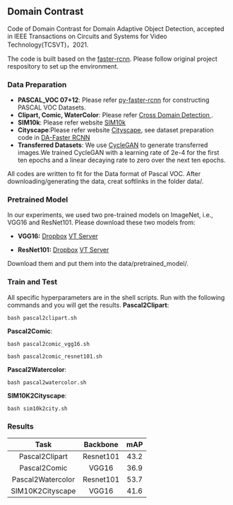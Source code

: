 ## Domain Contrast

Code of Domain Contrast for Domain Adaptive Object Detection, accepted in IEEE Transactions on Circuits and Systems for Video Technology(TCSVT)，2021.

The code is built based on the [faster-rcnn](https://github.com/jwyang/faster-rcnn.pytorch/tree/pytorch-1.0). Please follow original project respository to set up the environment.


### Data Preparation

* **PASCAL_VOC 07+12**: Please refer [py-faster-rcnn](https://github.com/rbgirshick/py-faster-rcnn#beyond-the-demo-installation-for-training-and-testing-models) for constructing PASCAL VOC Datasets.
* **Clipart, Comic, WaterColor**: Please refer [Cross Domain Detection ](https://github.com/naoto0804/cross-domain-detection/tree/master/datasets).
* **SIM10k**: Please refer website [SIM10k](https://fcav.engin.umich.edu/sim-dataset)
* **Cityscape**:Please refer website [Cityscape](https://www.cityscapes-dataset.com/), see dataset preparation code in [DA-Faster RCNN](https://github.com/yuhuayc/da-faster-rcnn/tree/master/prepare_data)
* **Transferred Datasets**: We use [CycleGAN](https://github.com/junyanz/pytorch-CycleGAN-and-pix2pix) to generate transferred images.We trained CycleGAN with a learning rate of 2e-4 for the first ten epochs and a linear decaying rate to zero over the next ten epochs.

All codes are written to fit for the Data format of Pascal VOC. After downloading/generating the data, creat softlinks in the folder data/.


### Pretrained Model
In our experiments, we used two pre-trained models on ImageNet, i.e., VGG16 and ResNet101. Please download these two models from:

* **VGG16:** [Dropbox](https://www.dropbox.com/s/s3brpk0bdq60nyb/vgg16_caffe.pth?dl=0)  [VT Server](https://filebox.ece.vt.edu/~jw2yang/faster-rcnn/pretrained-base-models/vgg16_caffe.pth)

* **ResNet101:** [Dropbox](https://www.dropbox.com/s/iev3tkbz5wyyuz9/resnet101_caffe.pth?dl=0)  [VT Server](https://filebox.ece.vt.edu/~jw2yang/faster-rcnn/pretrained-base-models/resnet101_caffe.pth)

Download them and put them into the data/pretrained_model/.

### Train and Test
All specific hyperparameters are in the shell scripts. Run with the following commands and you will get the results.
**Pascal2Clipart**: 

```
bash pascal2clipart.sh
```

**Pascal2Comic**: 



```
bash pascal2comic_vgg16.sh
```

```
bash pascal2comic_resnet101.sh
```

**Pascal2Watercolor**: 



```
bash pascal2watercolor.sh
```

**SIM10K2Cityscape**: 



```
bash sim10k2city.sh
```

### Results



|         Task       |  Backbone  | mAP  |
|:------------------:|:----------:|:----:|
| Pascal2Clipart     | Resnet101  | 43.2 |
| Pascal2Comic       | VGG16      | 36.9 |
| Pascal2Watercolor  | Resnet101  | 53.7 |
| SIM10K2Cityscape   | VGG16      | 41.6 |
